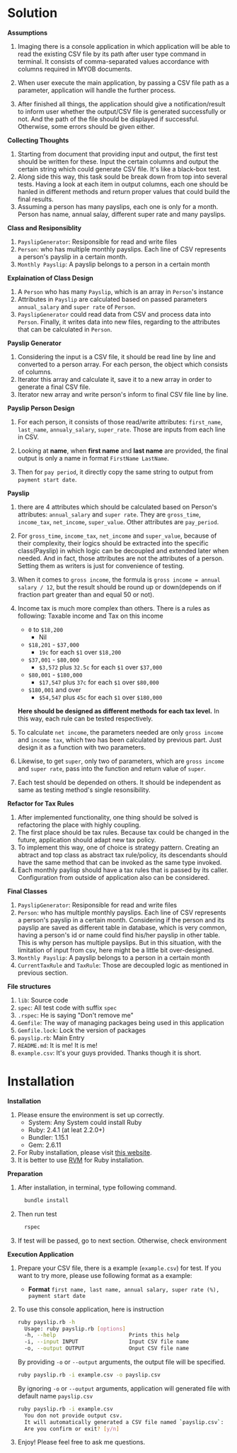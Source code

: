 Solution
=========

**Assumptions**
1. Imaging there is a console application in which application will be able to read the existing CSV file by its path after user type command in terminal. It consists of comma-separated values accordance with columns required in MYOB documents.

2. When user execute the main application, by passing a CSV file path as a parameter, application will handle the further process.

3. After finished all things, the application should give a notification/result to inform user whether the output/CSV file is generated successfully or not. And the path of the file should be displayed if successful. Otherwise, some errors should be given either.

**Collecting Thoughts**
1. Starting from document that providing input and output, the first test should be written for these. Input the certain columns and output the certain string which could generate CSV file. It's like a black-box test.
2. Along side this way, this task sould be break down from top into several tests. Having a look at each item in output columns, each one should be hanled in different methods and return proper values that could build the final results.
3. Assuming a person has many payslips, each one is only for a month. Person has name, annual salay, different super rate and many payslips.

**Class and Resiponsiblity**
1. `PayslipGenerator`: Resiponsible for read and write files
2. `Person`: who has multiple monthly payslips. Each line of CSV represents a person's payslip in a certain month.
3. `Monthly Payslip`: A payslip belongs to a person in a certain month

**Explaination of Class Design**
1. A `Person` who has many `Payslip`, which is an array in `Person`'s instance
2. Attributes in `Payslip` are calculated based on passed parameters `annual_salary` and `super rate` of `Person`.
3. `PayslipGenerator` could read data from CSV and process data into `Person`. Finally, it writes data into new files, regarding to the attributes that can be calculated in `Person`.

**Payslip Generator**
1. Considering the input is a CSV file, it should be read line by line and converted to a person array. For each person, the object which consists of columns.
2. Iterator this array and calculate it, save it to a new array in order to generate a final CSV file.
3. Iterator new array and write person's inform to final CSV file line by line.

**Payslip Person Design**
1. For each person, it consists of those read/write attributes: `first_name`, `last_name`, `annualy_salary`, `super_rate`. Those are inputs from each line in CSV.

2. Looking at **name**, when **first name** and **last name** are provided, the final output is only a name in format `FirstName LastName`.
3. Then for `pay period`, it directly copy the same string to output from `payment start date`.

**Payslip**
1.  there are 4 attributes which should be calculated based on Person's attributes: `annual_salary` and `super rate`. They are `gross_time`, `income_tax`, `net_income`, `super_value`. Other attributes are `pay_period`.
2.  For `gross_time`, `income_tax`, `net_income` and `super_value`, because of their complexity, their logics should be extracted into the specific class(Payslip) in which logic can be decoupled and extended later when needed. And in fact, those attributes are not the attributes of a person. Setting them as writers is just for convenience of testing. 
3. When it comes to `gross income`, the formula is `gross income = annual salary / 12`, but the result should be round up or down(depends on if fraction part greater than and equal 50 or not). 
4. Income tax is much more complex than others. There is a rules as following:
    Taxable income and Tax on this income 
    * `0` to `$18,200` 
      * Nil
    * `$18,201` - `$37,000` 
      * `19c` for each `$1` over `$18,200`
    * `$37,001` - `$80,000` 
      * `$3,572` plus `32.5c` for each `$1` over `$37,000` 
    * `$80,001` - `$180,000` 
      * `$17,547` plus `37c` for each `$1` over `$80,000` 
    * `$180,001` and over  
      * `$54,547` plus `45c` for each `$1` over `$180,000`
 
    **Here should be designed as different methods for each tax level.** In this way, each rule can be tested respectively.

5. To calculate `net income`, the parameters needed are only `gross income` and `income tax`, which two has been calculated by previous part. Just design it as a function with two parameters.
5. Likewise, to get `super`, only two of parameters, which are `gross income` and `super rate`, pass into the function and return value of `super`.
6. Each test should be depended on others. It should be independent as same as testing method's single resonsibility.

**Refactor for Tax Rules**
1. After implemented functionality, one thing should be solved is refactoring the place with highly coupling.
2. The first place should be tax rules. Because tax could be changed in the future, application should adapt new tax policy. 
3. To implement this way, one of choice is strategy pattern. Creating an abtract and top class as abstract tax rule/policy, its descendants should have the same method that can be invoked as the same type invoked.
4. Each monthly paylisp should have a tax rules that is passed by its caller. Configuration from outside of application also can be considered. 

**Final Classes**
1. `PayslipGenerator`: Resiponsible for read and write files
2. `Person`: who has multiple monthly payslips. Each line of CSV represents a person's payslip in a certain month. Considering if the person and its payslip are saved as different table in database, which is very common, having a person's id or name could find his/her payslip in other table. This is why person has multiple payslips. But in this situation, with the limitation of input from csv, here might be a little bit over-designed.
3. `Monthly Payslip`: A payslip belongs to a person in a certain month
4. `CurrentTaxRule` and `TaxRule`: Those are decoupled logic as mentioned in previous section.

**File structures**
1. `lib`: Source code 
2. `spec`: All test code with suffix `spec`
3. `.rspec`: He is saying "Don't remove me"
4. `Gemfile`: The way of managing packages being used in this application
5. `Gemfile.lock`: Lock the version of packages
6. `payslip.rb`: Main Entry
7. `README.md`: It is me! It is me!
8. `example.csv`: It's your guys provided. Thanks though it is short.

Installation
=============
**Installation**

1. Please ensure the environment is set up correctly.
    * System: Any System could install Ruby 
    * Ruby: 2.4.1 (at leat 2.2.0+)
    * Bundler: 1.15.1
    * Gem: 2.6.11
2. For Ruby installation, please visit [this website](https://www.ruby-lang.org/en/documentation/installation/).
3. It is better to use [RVM](https://rvm.io/) for Ruby installation.

**Preparation**

1. After installation, in terminal, type following command.
    
    ```Bash
      bundle install
    ```
    
2. Then run test

    ```Bash
      rspec
    ```
    
3. If test will be passed, go to next section. Otherwise, check environment


**Execution Application**
1. Prepare your CSV file, there is a example (`example.csv`) for test. If you want to try more, please use following format as a example:
 
    * **Format** `first name, last name, annual salary, super rate (%), payment start date`
    

2. To use this console application, here is instruction
    ```bash
    ruby payslip.rb -h
      Usage: ruby payslip.rb [options]
      -h, --help                       Prints this help
      -i, --input INPUT                Input CSV file name
      -o, --output OUTPUT              Onput CSV file name
    ```
    
    By providing `-o` or `--output` arguments, the output file will be specified.
    ```bash
    ruby payslip.rb -i example.csv -o payslip.csv
    ```
    
    By ignoring `-o` or `--output` arguments, application will generated file with default name `payslip.csv`
    
    ```bash
    ruby payslip.rb -i example.csv
      You don not provide output csv.
      It will automatically generated a CSV file named `payslip.csv`:
      Are you confirm or exit? [y/n]
    ```
3. Enjoy! Please feel free to ask me questions. 

